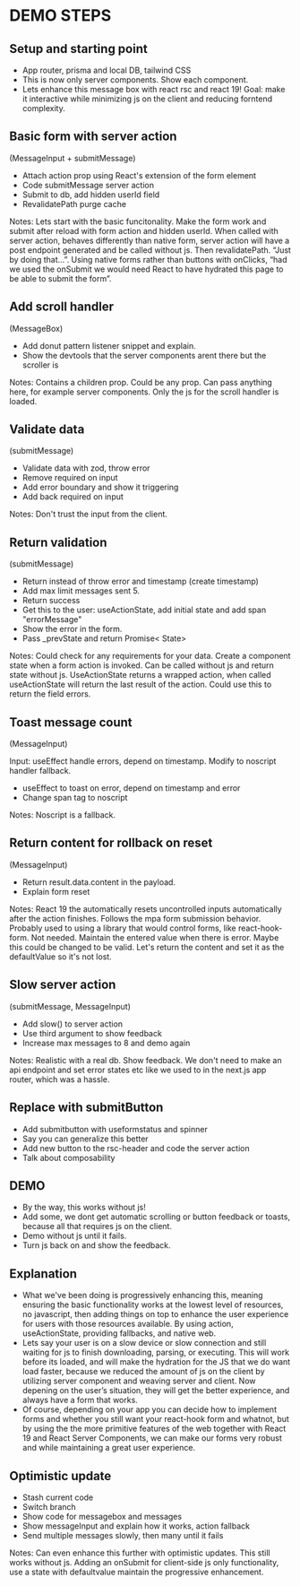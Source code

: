 # DEMO STEPS

## Setup and starting point

- App router, prisma and local DB, tailwind CSS
- This is now only server components. Show each component.
- Lets enhance this message box with react rsc and react 19! Goal: make it interactive while minimizing js on the client and reducing forntend complexity.

## Basic form with server action

(MessageInput + submitMessage)

- Attach action prop using React's extension of the form element
- Code submitMessage server action
- Submit to db, add hidden userId field
- RevalidatePath purge cache

Notes: Lets start with the basic funcitonality. Make the form work and submit after reload with form action and hidden userId. When called with server action, behaves differently than native form, server action will have a post endpoint generated and be called without js. Then revalidatePath. “Just by doing that…”. Using native forms rather than buttons with onClicks, “had we used the onSubmit we would need React to have hydrated this page to be able to submit the form”.

## Add scroll handler

(MessageBox)

- Add donut pattern listener snippet and explain.
- Show the devtools that the server components arent there but the scroller is

Notes: Contains a children prop. Could be any prop. Can pass anything here, for example server components. Only the js for the scroll handler is loaded.

## Validate data

(submitMessage)

- Validate data with zod, throw error
- Remove required on input
- Add error boundary and show it triggering
- Add back required on input

Notes: Don't trust the input from the client.

## Return validation

(submitMessage)

- Return instead of throw error and timestamp (create timestamp)
- Add max limit messages sent 5.
- Return success
- Get this to the user: useActionState, add initial state and add span "errorMessage"
- Show the error in the form.
- Pass _prevState and return Promise< State>

Notes: Could check for any requirements for your data. Create a component state when a form action is invoked. Can be called without js and return state without js. UseActionState returns a wrapped action, when called useActionState will return the last result of the action. Could use this to return the field errors.

## Toast message count

(MessageInput)

Input: useEffect handle errors, depend on timestamp. Modify to noscript handler fallback.

- useEffect to toast on error, depend on timestamp and error
- Change span tag to noscript

Notes: Noscript is a fallback.

## Return content for rollback on reset

(MessageInput)

- Return result.data.content in the payload.
- Explain form reset

Notes:
React 19 the automatically resets uncontrolled inputs automatically after the action finishes. Follows the mpa form submission behavior. Probably used to using a library that would control forms, like react-hook-form. Not needed. Maintain the entered value when there is error. Maybe this could be changed to be valid. Let's return the content and set it as the defaultValue so it's not lost.

## Slow server action

(submitMessage, MessageInput)

- Add slow() to server action
- Use third argument to show feedback
- Increase max messages to 8 and demo again

Notes: Realistic with a real db. Show feedback. We don't need to make an api endpoint and set error states etc like we used to in the next.js app router, which was a hassle.

## Replace with submitButton

- Add submitbutton with useformstatus and spinner
- Say you can generalize this better
- Add new button to the rsc-header and code the server action
- Talk about composability

## DEMO

- By the way, this works without js!
- Add some, we dont get automatic scrolling or button feedback or toasts, because all that requires js on the client.
- Demo without js until it fails.
- Turn js back on and show the feedback.

## Explanation

- What we've been doing is progressively enhancing this, meaning ensuring the basic functionality works at the lowest level of resources, no javascript, then adding things on top to enhance the user experience for users with those resources available. By using action, useActionState, providing fallbacks, and native web.
- Lets say your user is on a slow device or slow connection and still waiting for js to finish downloading, parsing, or executing. This will work before its loaded, and will make the hydration for the JS that we do want load faster, because we reduced the amount of js on the client by utilizing server component and weaving server and client. Now depening on the user’s situation, they will get the better experience, and always have a form that works.
- Of course, depending on your app you can decide how to implement forms and whether you still want your react-hook form and whatnot, but by using the the more primitive features of the web together with React 19 and React Server Components, we can make our forms very robust and while maintaining a great user experience.

## Optimistic update

- Stash current code
- Switch branch
- Show code for messagebox and messages
- Show messageInput and explain how it works, action fallback
- Send multiple messages slowly, then many until it fails

Notes: Can even enhance this further with optimistic updates. This still works without js. Adding an onSubmit for client-side js only functionality, use a state with defaultvalue maintain the progressive enhancement.
